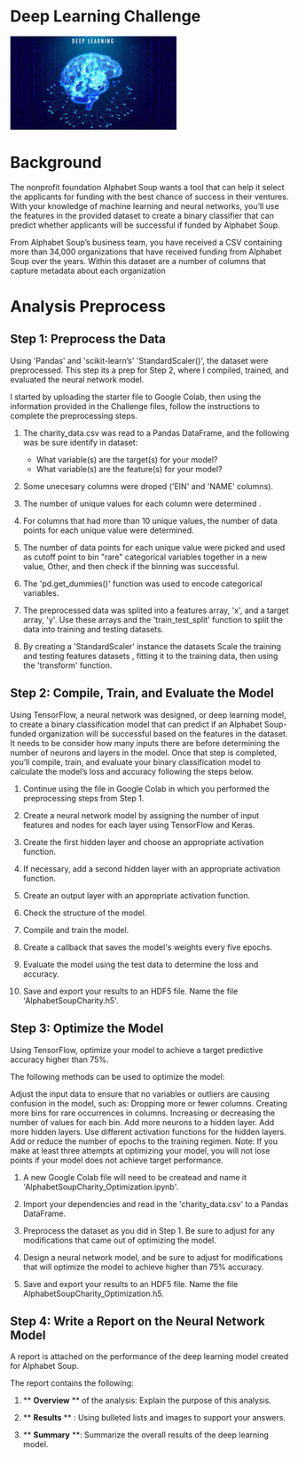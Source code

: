 # Deep Learning Challenge 

![Alt text](image.png)

# Background
The nonprofit foundation Alphabet Soup wants a tool that can help it select the applicants for funding with the best chance of success in their ventures. With your knowledge of machine learning and neural networks, you’ll use the features in the provided dataset to create a binary classifier that can predict whether applicants will be successful if funded by Alphabet Soup.

From Alphabet Soup’s business team, you have received a CSV containing more than 34,000 organizations that have received funding from Alphabet Soup over the years. Within this dataset are a number of columns that capture metadata about each organization

# Analysis Preprocess

## Step 1: Preprocess the Data
Using 'Pandas' and 'scikit-learn’s' 'StandardScaler()', the dataset were preprocessed. This step its a prep for Step 2, where I compiled, trained, and evaluated the neural network model.

I started by uploading the starter file to Google Colab, then using the information provided in the Challenge files, follow the instructions to complete the preprocessing steps.

1. The charity_data.csv was read to a Pandas DataFrame, and the following was be sure identify in dataset:
    + What variable(s) are the target(s) for your model?
    + What variable(s) are the feature(s) for your model?

2. Some unecesary columns were droped ('EIN' and 'NAME' columns).

3. The number of unique values for each column were determined .

4. For columns that had more than 10 unique values, the number of data points for each unique value were determined.

5. The number of data points for each unique value were picked and used as cutoff point to bin "rare" categorical variables together in a new value, Other, and then check if the binning was successful.

6. The 'pd.get_dummies()' function was used to encode categorical variables.

7. The preprocessed data was splited into a features array, 'x', and a target array, 'y'. Use these arrays and the 'train_test_split' function to split the data into training and testing datasets.

8. By creating a 'StandardScaler' instance the datasets Scale the training and testing features datasets , fitting it to the training data, then using the 'transform' function.

## Step 2: Compile, Train, and Evaluate the Model

Using TensorFlow, a neural network was designed, or deep learning model, to create a binary classification model that can predict if an Alphabet Soup-funded organization will be successful based on the features in the dataset. It needs to be consider how many inputs there are before determining the number of neurons and layers in the model. Once that step is completed, you’ll compile, train, and evaluate your binary classification model to calculate the model’s loss and accuracy following the steps below.

1. Continue using the file in Google Colab in which you performed the preprocessing steps from Step 1.

2. Create a neural network model by assigning the number of input features and nodes for each layer using TensorFlow and Keras.

3. Create the first hidden layer and choose an appropriate activation function.

4. If necessary, add a second hidden layer with an appropriate activation function.

5. Create an output layer with an appropriate activation function.

6. Check the structure of the model.

7. Compile and train the model.

8. Create a callback that saves the model's weights every five epochs.

9. Evaluate the model using the test data to determine the loss and accuracy.

10. Save and export your results to an HDF5 file. Name the file 'AlphabetSoupCharity.h5'.

## Step 3: Optimize the Model

Using TensorFlow, optimize your model to achieve a target predictive accuracy higher than 75%.

The following methods can be used to optimize the model:

Adjust the input data to ensure that no variables or outliers are causing confusion in the model, such as:
Dropping more or fewer columns.
Creating more bins for rare occurrences in columns.
Increasing or decreasing the number of values for each bin.
Add more neurons to a hidden layer.
Add more hidden layers.
Use different activation functions for the hidden layers.
Add or reduce the number of epochs to the training regimen.
Note: If you make at least three attempts at optimizing your model, you will not lose points if your model does not achieve target performance.

1. A new Google Colab file will need to be createad and name it 'AlphabetSoupCharity_Optimization.ipynb'.

2. Import your dependencies and read in the 'charity_data.csv' to a Pandas DataFrame.

3. Preprocess the dataset as you did in Step 1. Be sure to adjust for any modifications that came out of optimizing the model.

4. Design a neural network model, and be sure to adjust for modifications that will optimize the model to achieve higher than 75% accuracy.

5. Save and export your results to an HDF5 file. Name the file AlphabetSoupCharity_Optimization.h5.

## Step 4: Write a Report on the Neural Network Model
A report is attached on the performance of the deep learning model created for Alphabet Soup.

The report contains the following:

1. ** **Overview** **  of the analysis: Explain the purpose of this analysis.

2. ** **Results** ** : Using bulleted lists and images to support your answers.

3. ** **Summary** **: Summarize the overall results of the deep learning model. 


